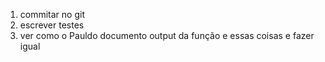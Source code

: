 1. commitar no git
2. escrever testes
3. ver como o Pauldo documento output da função e essas coisas e fazer igual
